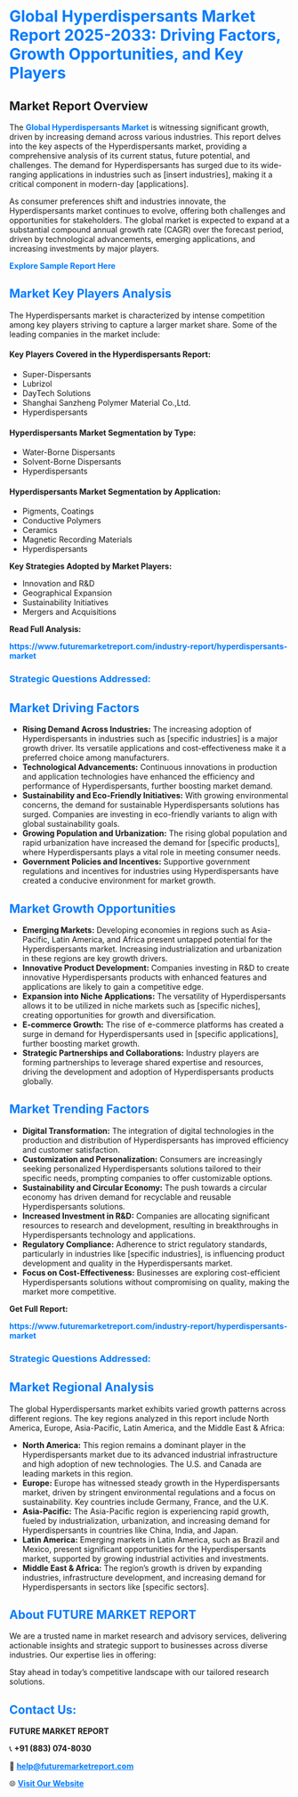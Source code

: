 <h1 style="color: #007BFF;">Global Hyperdispersants Market Report 2025-2033: Driving Factors, Growth Opportunities, and Key Players</h1>

<section id="overview">
<h2>Market Report Overview</h2>
<p>The <a href="https://www.futuremarketreport.com/industry-report/hyperdispersants-market" style="color: #007BFF; text-decoration: none;"><strong>Global Hyperdispersants Market</strong></a> is witnessing significant growth, driven by increasing demand across various industries. This report delves into the key aspects of the Hyperdispersants market, providing a comprehensive analysis of its current status, future potential, and challenges. The demand for Hyperdispersants has surged due to its wide-ranging applications in industries such as [insert industries], making it a critical component in modern-day [applications].</p>
<p>As consumer preferences shift and industries innovate, the Hyperdispersants market continues to evolve, offering both challenges and opportunities for stakeholders. The global market is expected to expand at a substantial compound annual growth rate (CAGR) over the forecast period, driven by technological advancements, emerging applications, and increasing investments by major players.</p>
</section>

<section id="overview">
<p><a href="https://www.futuremarketreport.com/request-sample/reportId=96887" style="color: #007BFF; text-decoration: none;"><strong>Explore Sample Report Here</strong></a></p>
</section>

<section id="key-players">
<h2 style="color: #007BFF;">Market Key Players Analysis</h2>
<p>The Hyperdispersants market is characterized by intense competition among key players striving to capture a larger market share. Some of the leading companies in the market include:</p>
<h4>Key Players Covered in the Hyperdispersants Report:</h4>
<ul><li>Super-Dispersants</li><li>Lubrizol</li><li>DayTech Solutions</li><li>Shanghai Sanzheng Polymer Material Co.,Ltd.</li><li>Hyperdispersants</li></ul>
<h4>Hyperdispersants Market Segmentation by Type:</h4>
<ul><li>Water-Borne Dispersants</li><li>Solvent-Borne Dispersants</li><li>Hyperdispersants</li></ul>

<h4>Hyperdispersants Market Segmentation by Application:</h4>
<ul><li>Pigments, Coatings</li><li>Conductive Polymers</li><li>Ceramics</li><li>Magnetic Recording Materials</li><li>Hyperdispersants</li></ul>
<p><strong>Key Strategies Adopted by Market Players:</strong></p>
<ul>
<li>Innovation and R&D</li>
<li>Geographical Expansion</li>
<li>Sustainability Initiatives</li>
<li>Mergers and Acquisitions</li>
</ul>
</section>

<section>
<p><strong>Read Full Analysis: </strong></p><a href="https://www.futuremarketreport.com/industry-report/hyperdispersants-market" style="color: #007BFF; text-decoration: none;"><strong>https://www.futuremarketreport.com/industry-report/hyperdispersants-market</strong></a>
<h3 style="color: #007BFF;">Strategic Questions Addressed:</h3>
</section>

<section id="driving-factors">
<h2 style="color: #007BFF;">Market Driving Factors</h2>
<ul>
<li><strong>Rising Demand Across Industries:</strong> The increasing adoption of Hyperdispersants in industries such as [specific industries] is a major growth driver. Its versatile applications and cost-effectiveness make it a preferred choice among manufacturers.</li>
<li><strong>Technological Advancements:</strong> Continuous innovations in production and application technologies have enhanced the efficiency and performance of Hyperdispersants, further boosting market demand.</li>
<li><strong>Sustainability and Eco-Friendly Initiatives:</strong> With growing environmental concerns, the demand for sustainable Hyperdispersants solutions has surged. Companies are investing in eco-friendly variants to align with global sustainability goals.</li>
<li><strong>Growing Population and Urbanization:</strong> The rising global population and rapid urbanization have increased the demand for [specific products], where Hyperdispersants plays a vital role in meeting consumer needs.</li>
<li><strong>Government Policies and Incentives:</strong> Supportive government regulations and incentives for industries using Hyperdispersants have created a conducive environment for market growth.</li>
</ul>
</section>

<section id="growth-opportunities">
<h2 style="color: #007BFF;">Market Growth Opportunities</h2>
<ul>
<li><strong>Emerging Markets:</strong> Developing economies in regions such as Asia-Pacific, Latin America, and Africa present untapped potential for the Hyperdispersants market. Increasing industrialization and urbanization in these regions are key growth drivers.</li>
<li><strong>Innovative Product Development:</strong> Companies investing in R&D to create innovative Hyperdispersants products with enhanced features and applications are likely to gain a competitive edge.</li>
<li><strong>Expansion into Niche Applications:</strong> The versatility of Hyperdispersants allows it to be utilized in niche markets such as [specific niches], creating opportunities for growth and diversification.</li>
<li><strong>E-commerce Growth:</strong> The rise of e-commerce platforms has created a surge in demand for Hyperdispersants used in [specific applications], further boosting market growth.</li>
<li><strong>Strategic Partnerships and Collaborations:</strong> Industry players are forming partnerships to leverage shared expertise and resources, driving the development and adoption of Hyperdispersants products globally.</li>
</ul>
</section>

<section id="trending-factors">
<h2 style="color: #007BFF;">Market Trending Factors</h2>
<ul>
<li><strong>Digital Transformation:</strong> The integration of digital technologies in the production and distribution of Hyperdispersants has improved efficiency and customer satisfaction.</li>
<li><strong>Customization and Personalization:</strong> Consumers are increasingly seeking personalized Hyperdispersants solutions tailored to their specific needs, prompting companies to offer customizable options.</li>
<li><strong>Sustainability and Circular Economy:</strong> The push towards a circular economy has driven demand for recyclable and reusable Hyperdispersants solutions.</li>
<li><strong>Increased Investment in R&D:</strong> Companies are allocating significant resources to research and development, resulting in breakthroughs in Hyperdispersants technology and applications.</li>
<li><strong>Regulatory Compliance:</strong> Adherence to strict regulatory standards, particularly in industries like [specific industries], is influencing product development and quality in the Hyperdispersants market.</li>
<li><strong>Focus on Cost-Effectiveness:</strong> Businesses are exploring cost-efficient Hyperdispersants solutions without compromising on quality, making the market more competitive.</li>
</ul>
</section>

<section>
<p><strong>Get Full Report: </strong></p><a href="https://www.futuremarketreport.com/industry-report/hyperdispersants-market" style="color: #007BFF; text-decoration: none;"><strong>https://www.futuremarketreport.com/industry-report/hyperdispersants-market</strong></a>
<h3 style="color: #007BFF;">Strategic Questions Addressed:</h3>
</section>


<section id="regional-analysis">
<h2 style="color: #007BFF;">Market Regional Analysis</h2>
<p>The global Hyperdispersants market exhibits varied growth patterns across different regions. The key regions analyzed in this report include North America, Europe, Asia-Pacific, Latin America, and the Middle East & Africa:</p>
<ul>
<li><strong>North America:</strong> This region remains a dominant player in the Hyperdispersants market due to its advanced industrial infrastructure and high adoption of new technologies. The U.S. and Canada are leading markets in this region.</li>
<li><strong>Europe:</strong> Europe has witnessed steady growth in the Hyperdispersants market, driven by stringent environmental regulations and a focus on sustainability. Key countries include Germany, France, and the U.K.</li>
<li><strong>Asia-Pacific:</strong> The Asia-Pacific region is experiencing rapid growth, fueled by industrialization, urbanization, and increasing demand for Hyperdispersants in countries like China, India, and Japan.</li>
<li><strong>Latin America:</strong> Emerging markets in Latin America, such as Brazil and Mexico, present significant opportunities for the Hyperdispersants market, supported by growing industrial activities and investments.</li>
<li><strong>Middle East & Africa:</strong> The region’s growth is driven by expanding industries, infrastructure development, and increasing demand for Hyperdispersants in sectors like [specific sectors].</li>
</ul>
</section>

<footer>
<h2 style="color: #007BFF;">About FUTURE MARKET REPORT</h2>
<p>We are a trusted name in market research and advisory services, delivering actionable insights and strategic support to businesses across diverse industries. Our expertise lies in offering:</p>

<p>Stay ahead in today’s competitive landscape with our tailored research solutions.</p>

<h2 style="color: #007BFF;">Contact Us:</h2>
<p><strong>FUTURE MARKET REPORT</strong></p>
<p>📞 <strong>+91 (883) 074-8030</strong></p>
<p>📧 <strong><a href="mailto:help@futuremarketreport.com" style="color: #007BFF;">help@futuremarketreport.com</a></strong></p>
<p>🌐 <strong><a href="https://www.futuremarketreport.com/" style="color: #007BFF;">Visit Our Website</a></strong></p>
</footer>